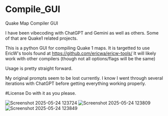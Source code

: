 # Compile_GUI
Quake Map Compiler GUI

I have been vibecoding with ChatGPT and Gemini as well as others. Some of that are Quake1 related projects.

This is a python GUI for compiling Quake 1 maps. It is targetted to use EricW's tools found at https://github.com/ericwa/ericw-tools/
It will likely work with other compilers (though not all options/flags will be the same)

Usage is pretty straight forward.

My original prompts seem to be lost currently. I know I went through several iterations with ChatGPT before getting everything working properly.

#License
Do with it as you please.


![Screenshot 2025-05-24 123724](https://github.com/user-attachments/assets/4d9f42a9-f708-4563-b122-82289b137fe5)
![Screenshot 2025-05-24 123809](https://github.com/user-attachments/assets/5711e1cb-87e8-47c1-a855-48c6eafa2c8f)
![Screenshot 2025-05-24 123849](https://github.com/user-attachments/assets/5faada93-67a0-4309-9873-08e7c36351ac)
